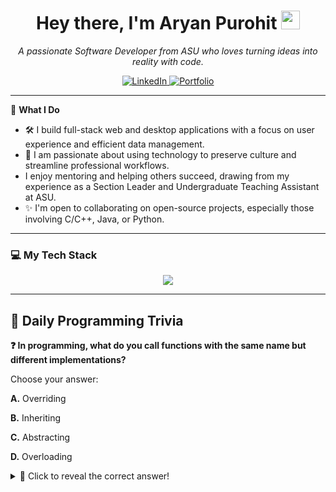 <h1 align="center">Hey there, I'm Aryan Purohit <img src="https://media.giphy.com/media/hvRJCLFzcasrR4ia7z/giphy.gif" width="30px"/></h1>

<p align="center">
  <em>A passionate Software Developer from ASU who loves turning ideas into reality with code.</em>
</p>

<p align="center">
  <a href="https://www.linkedin.com/in/aryan-purohit-024b04234/" target="_blank">
    <img src="https://img.shields.io/badge/LinkedIn-0077B5?style=for-the-badge&logo=linkedin&logoColor=white" alt="LinkedIn"/>
  </a>
  <a href="https://aryan-purohit.github.io" target="_blank">
    <img src="https://img.shields.io/badge/Portfolio-333333?style=for-the-badge&logo=react&logoColor=61DAFB" alt="Portfolio"/>
  </a>
</p>

---

🚀 **What I Do**

* 🛠️ I build full-stack web and desktop applications with a focus on user experience and efficient data management.
* 🌱 I am passionate about using technology to preserve culture and streamline professional workflows.
* I enjoy mentoring and helping others succeed, drawing from my experience as a Section Leader and Undergraduate Teaching Assistant at ASU.
* ✨ I'm open to collaborating on open-source projects, especially those involving C/C++, Java, or Python.

---

### 💻 My Tech Stack

<p align="center">
  <img src="https://skillicons.dev/icons?i=js,ts,react,nextjs,nodejs,express,py,java,c,cpp,cs,mysql,mongodb,git" />
</p>

---

## 🧠 Daily Programming Trivia

**❓ In programming, what do you call functions with the same name but different implementations?**

Choose your answer:

**A.** Overriding

**B.** Inheriting

**C.** Abstracting

**D.** Overloading

<details>
<summary>🎯 Click to reveal the correct answer!</summary>

### ✅ Correct Answer: **D**
**Overloading**

---
*Challenge yourself daily with programming trivia!* 🚀
</details>